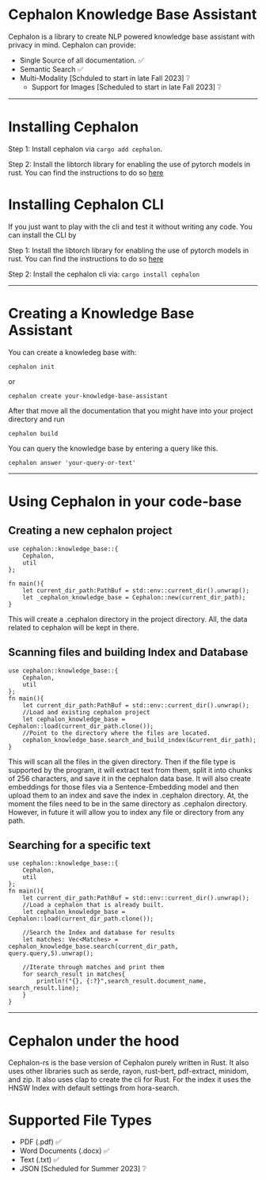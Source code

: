 # Cephalon Knowledge Base Assistant
Cephalon is a library to create NLP powered knowledge base assistant with privacy in mind.
Cephalon can provide:
* Single Source of all documentation. ✅
* Semantic Search ✅
* Multi-Modality [Schduled to start in late Fall 2023] ❔
    * Support for Images [Scheduled to start in late Fall 2023] ❔
------
# Installing Cephalon

Step 1: Install cephalon via ```cargo add cephalon```. 

Step 2: Install the libtorch library for enabling the use of pytorch models in rust. You can find the instructions to do so [here](https://github.com/LaurentMazare/tch-rs/blob/main/README.md)

# Installing Cephalon CLI

If you just want to play with the cli and test it without writing any code. You can install the CLI by

Step 1: Install the libtorch library for enabling the use of pytorch models in rust. You can find the instructions to do so [here](https://github.com/LaurentMazare/tch-rs/blob/main/README.md)

Step 2: Install the cephalon cli via: ```cargo install cephalon``` 

------
# Creating a Knowledge Base Assistant 

You can create a knowledeg base with: 
```
cephalon init
```
or
```
cephalon create your-knowledge-base-assistant
```
After that move all the documentation that you might have into your project directory and run 
```
cephalon build
```

You can query the knowledge base by entering a query like this. 

```
cephalon answer 'your-query-or-text'
```
------
# Using Cephalon in your code-base

## Creating a new cephalon project
```
use cephalon::knowledge_base::{
    Cephalon,
    util
};

fn main(){
    let current_dir_path:PathBuf = std::env::current_dir().unwrap();
    let _cephalon_knowledge_base = Cephalon::new(current_dir_path);
}
```
This will create  a .cephalon directory in the project directory. All, the data related to cephalon will be kept in there. 

## Scanning files and building Index and Database

```
use cephalon::knowledge_base::{
    Cephalon,
    util
};
fn main(){
    let current_dir_path:PathBuf = std::env::current_dir().unwrap();
    //Load and existing cephalon project
    let cephalon_knowledge_base = Cephalon::load(current_dir_path.clone());
    //Point to the directory where the files are located. 
    cephalon_knowledge_base.search_and_build_index(&current_dir_path);
}
```
This will scan all the files in the given directory. Then if the file type is supported by the program, it will extract text from them, split it into chunks of 256 characters, and save it in the cephalon data base. It will also create embeddings for those files via a Sentence-Embedding model and then upload them to an index and save the index in .cephalon directory. At, the moment the files need to be in the same directory as .cephalon directory. However, in future it will allow you to index any file or directory from any path. 

## Searching for a specific text

```
use cephalon::knowledge_base::{
    Cephalon,
    util
};
fn main(){
    let current_dir_path:PathBuf = std::env::current_dir().unwrap();
    //Load a cephalon that is already built.
    let cephalon_knowledge_base = Cephalon::load(current_dir_path.clone());

    //Search the Index and database for results
    let matches: Vec<Matches> = cephalon_knowledge_base.search(current_dir_path, query.query,5).unwrap();

    //Iterate through matches and print them
    for search_result in matches{
        println!("{}, {:?}",search_result.document_name, search_result.line);
    }
}
```

------
# Cephalon under the hood

Cephalon-rs is the base version of Cephalon purely written in Rust. It also uses other libraries such as serde, rayon, rust-bert, pdf-extract, minidom, and zip. It also uses clap to create the cli for Rust. For the index it uses the HNSW Index with default settings from hora-search.  

# Supported File Types

* PDF (.pdf) ✅
* Word Documents (.docx) ✅
* Text (.txt) ✅
* JSON [Scheduled for Summer 2023] ❔

